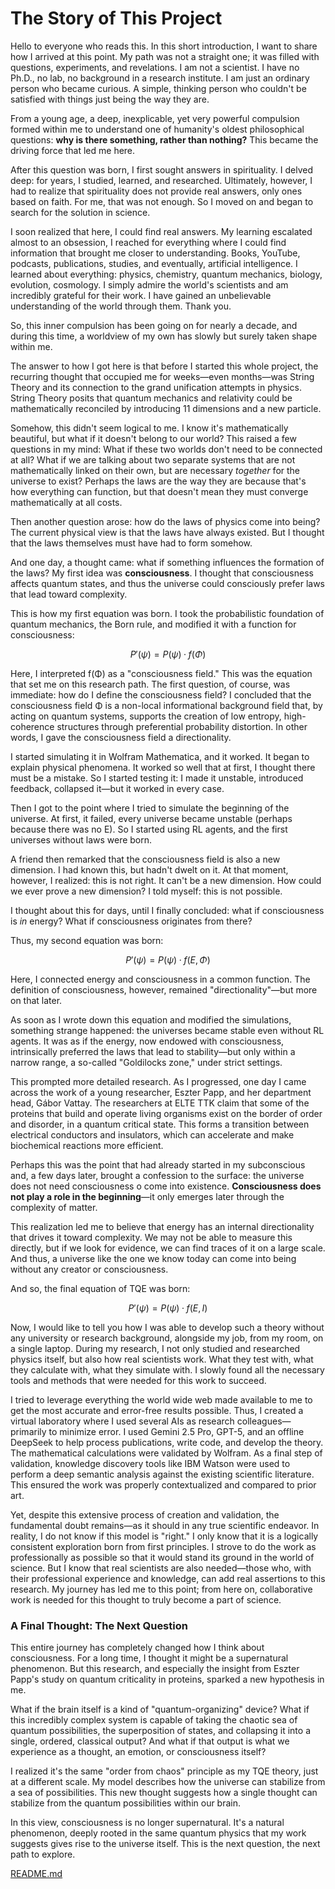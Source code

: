 # The Story of This Project

Hello to everyone who reads this. In this short introduction, I want to
share how I arrived at this point. My path was not a straight one; it
was filled with questions, experiments, and revelations. I am not a
scientist. I have no Ph.D., no lab, no background in a research
institute. I am just an ordinary person who became curious. A simple,
thinking person who couldn't be satisfied with things just being the
way they are.

From a young age, a deep, inexplicable, yet very powerful compulsion
formed within me to understand one of humanity's oldest philosophical
questions: **why is there something, rather than nothing?** This became
the driving force that led me here.

After this question was born, I first sought answers in spirituality. I
delved deep: for years, I studied, learned, and researched. Ultimately,
however, I had to realize that spirituality does not provide real answers, only
ones based on faith. For me, that was not enough. So I moved on and began to
search for the solution in science.

I soon realized that here, I could find real answers. My learning
escalated almost to an obsession, I reached for everything where I could
find information that brought me closer to understanding. Books, YouTube,
podcasts, publications, studies, and eventually, artificial intelligence. I
learned about everything: physics, chemistry, quantum mechanics, biology,
evolution, cosmology. I simply admire the world's scientists and am
incredibly grateful for their work. I have gained an unbelievable
understanding of the world through them. Thank you.

So, this inner compulsion has been going on for nearly a decade, and during
this time, a worldview of my own has slowly but surely taken shape within me.

The answer to how I got here is that before I started this whole project,
the recurring thought that occupied me for weeks—even months—was String
Theory and its connection to the grand unification attempts in physics.
String Theory posits that quantum mechanics and relativity could be
mathematically reconciled by introducing 11 dimensions and a new particle.

Somehow, this didn't seem logical to me. I know it's mathematically
beautiful, but what if it doesn't belong to our world? This raised a few
questions in my mind: What if these two worlds don't need to be
connected at all? What if we are talking about two separate systems that
are not mathematically linked on their own, but are necessary *together*
for the universe to exist? Perhaps the laws are the way they are because
that's how everything can function, but that doesn't mean they must
converge mathematically at all costs.

Then another question arose: how do the laws of physics come into being?
The current physical view is that the laws have always existed. But I
thought that the laws themselves must have had to form somehow.

And one day, a thought came: what if something influences the formation of
the laws? My first idea was **consciousness**. I thought that consciousness
affects quantum states, and thus the universe could consciously prefer
laws that lead toward complexity.

This is how my first equation was born. I took the probabilistic 
foundation of quantum mechanics, the Born rule, and modified it with a 
function for consciousness:

$$
P′(ψ) = P(ψ) · f(Φ)
$$

Here, I interpreted f(Φ) as a "consciousness field." This was the equation
that set me on this research path. The first question, of course, was
immediate: how do I define the consciousness field? I concluded that the
consciousness field Φ is a non-local informational background field that,
by acting on quantum systems, supports the creation of low entropy,
high-coherence structures through preferential probability distortion. In
other words, I gave the consciousness field a directionality.

I started simulating it in Wolfram Mathematica, and it worked. It began to
explain physical phenomena. It worked so well that at first, I thought there
must be a mistake. So I started testing it: I made it unstable, introduced
feedback, collapsed it—but it worked in every case.

Then I got to the point where I tried to simulate the beginning of the
universe. At first, it failed, every universe became unstable (perhaps
because there was no E). So I started using RL agents, and the first
universes without laws were born.

A friend then remarked that the consciousness field is also a new
dimension. I had known this, but hadn't dwelt on it. At that moment,
however, I realized: this is not right. It can't be a new dimension.
How could we ever prove a new dimension? I told myself: this is not possible.

I thought about this for days, until I finally concluded: what if
consciousness is *in* energy? What if consciousness originates from there?

Thus, my second equation was born:

$$
P′(ψ) = P(ψ) · f(E,Φ)
$$

Here, I connected energy and consciousness in a common function. The
definition of consciousness, however, remained "directionality"—but more on
that later.

As soon as I wrote down this equation and modified the simulations,
something strange happened: the universes became stable even without RL
agents. It was as if the energy, now endowed with consciousness,
intrinsically preferred the laws that lead to stability—but only within a
narrow range, a so-called "Goldilocks zone," under strict settings.

This prompted more detailed research. As I progressed, one day I came
across the work of a young researcher, Eszter Papp, and her department
head, Gábor Vattay. The researchers at ELTE TTK claim that some of the
proteins that build and operate living organisms exist on the border of
order and disorder, in a quantum critical state. This forms a transition
between electrical conductors and insulators, which can accelerate and
make biochemical reactions more efficient.

Perhaps this was the point that had already started in my subconscious and,
a few days later, brought a confession to the surface: the universe does
not need consciousness o come into existence. **Consciousness does not play a
role in the beginning**—it only emerges later through the complexity of matter.

This realization led me to believe that energy has an internal
directionality that drives it toward complexity. We may not be able to
measure this directly, but if we look for evidence, we can find traces of
it on a large scale. And thus, a universe like the one we know today can
come into being without any creator or consciousness.

And so, the final equation of TQE was born:

$$
P′(ψ) = P(ψ) · f(E, I)
$$

Now, I would like to tell you how I was able to develop such a theory
without any university or research background, alongside my job, from my
room, on a single laptop. During my research, I not only studied and
researched physics itself, but also how real scientists work. What they
test with, what they calculate with, what they simulate with. I slowly
found all the necessary tools and methods that were needed for this work
to succeed.

I tried to leverage everything the world wide web made available to me to
get the most accurate and error-free results possible. Thus, I created a
virtual laboratory where I used several AIs as research colleagues—primarily
to minimize error. I used Gemini 2.5 Pro, GPT-5, and an offline DeepSeek
to help process publications, write code, and develop the theory. The
mathematical calculations were validated by Wolfram. As a final step of 
validation, knowledge discovery tools like IBM Watson were used to perform 
a deep semantic analysis against the existing scientific literature. 
This ensured the work was properly contextualized and compared to prior art.

Yet, despite this extensive process of creation and validation, the
fundamental doubt remains—as it should in any true scientific endeavor.
In reality, I do not know if this model is "right." I only know that it is a
logically consistent exploration born from first principles. I strove to do
the work as professionally as possible so that it would stand its ground
in the world of science. But I know that real scientists are also
needed—those who, with their professional experience and knowledge, can add
real assertions to this research. My journey has led me to this point; from
here on, collaborative work is needed for this thought to truly become a
part of science.

### A Final Thought: The Next Question
This entire journey has completely changed how I think about consciousness. For a long time, I thought it might be a supernatural phenomenon. But this research, and especially the insight from Eszter Papp's study on quantum criticality in proteins, sparked a new hypothesis in me.

What if the brain itself is a kind of "quantum-organizing" device? What if this incredibly complex system is capable of taking the chaotic sea of quantum possibilities, the superposition of states, and collapsing it into a single, ordered, classical output? And what if that output is what we experience as a thought, an emotion, or consciousness itself?

I realized it's the same "order from chaos" principle as my TQE theory, just at a different scale. My model describes how the universe can stabilize from a sea of possibilities. This new thought suggests how a single thought can stabilize from the quantum possibilities within our brain.

In this view, consciousness is no longer supernatural. It's a natural phenomenon, deeply rooted in the same quantum physics that my work suggests gives rise to the universe itself. This is the next question, the next path to explore.

[README.md](README.md)
